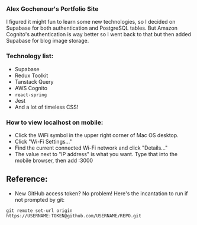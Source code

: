 ### Alex Gochenour's Portfolio Site

I figured it might fun to learn some new technologies, so I decided on Supabase for both authentication and PostgreSQL tables. But Amazon Cognito's authentication is way better so I went back to that but then added Supabase for blog image storage.

### Technology list:

- Supabase
- Redux Toolkit
- Tanstack Query
- AWS Cognito
- `react-spring`
- Jest
- And a lot of timeless CSS!

### How to view localhost on mobile:

- Click the WiFi symbol in the upper right corner of Mac OS desktop.
- Click "Wi-Fi Settings..."
- Find the current connected Wi-Fi network and click "Details..."
- The value next to "IP address" is what you want. Type that into the mobile browser, then add :3000

## Reference: 

- New GitHub access token? No problem! Here's the incantation to run if not prompted by git:

```
git remote set-url origin https://USERNAME:TOKEN@github.com/USERNAME/REPO.git
```
